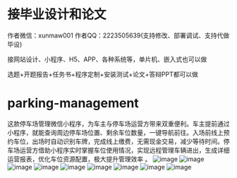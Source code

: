 # 接毕业设计和论文
作者微信：xunmaw001  作者QQ：2223505639(支持修改、部署调试、支持代做毕设)

接网站设计、小程序、H5、APP、各种系统等，单片机、嵌入式也可以做

选题+开题报告+任务书+程序定制+安装测试+论文+答辩PPT都可以做
# parking-management
这款停车场管理微信小程序，为车主与停车场运营方带来双重便利。车主提前通过小程序，就能查询周边停车场位置、剩余车位数量，一键导航前往。入场前线上预约车位，出场时自动识别车牌，完成线上缴费，无需现金交易，减少等待时间。停车场运营方借助小程序实时掌握车位使用情况，实现远程管理车辆进出，生成详细运营报表，优化车位资源配置，极大提升管理效率 。
![image](https://github.com/user-attachments/assets/068be3c3-10dd-424e-829b-21058a0815db)
![image](https://github.com/user-attachments/assets/a491aea6-73dd-4453-9fb4-a95c7f8eb9fc)
![image](https://github.com/user-attachments/assets/dc530d9c-6523-4712-952c-9a5564a579b9)
![image](https://github.com/user-attachments/assets/eee27d7f-cc75-4347-99b5-3dada8333ab7)
![image](https://github.com/user-attachments/assets/8389e1b5-9e9f-4b71-8dae-d7f7ed8c86b3)
![image](https://github.com/user-attachments/assets/2f87bb1c-f582-4d62-a8f3-32659b2f9515)
![image](https://github.com/user-attachments/assets/34a8694b-9dbb-4815-8f60-517267f3f2bf)
![image](https://github.com/user-attachments/assets/e755a32d-d3ab-470a-8c93-a36101c0c656)
![image](https://github.com/user-attachments/assets/943ae3e5-4f11-44c5-b05c-819777700736)
